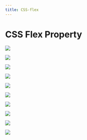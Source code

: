 ```yaml
---
title: CSS-flex
---
```

<meta name="keywords" content="CSS, flex">
<link rel="stylesheet" href="/global.css">

# CSS Flex Property

![](css-flex/01-flex-direction-invert.png)  

![](css-flex/02-justify-content-invert.png)  

![](css-flex/03-align-items-invert.png)  

![](css-flex/04-flex-wrap-invert.png)  

![](css-flex/05-flex-shrink-invert.png)  

![](css-flex/06-flex-grow-invert.png)  

![](css-flex/07-flex-basis-invert.png)  

![](css-flex/08-flex%28shorthand%29-invert.png)  

![](css-flex/09-order-invert.png)  

![](css-flex/10-align-self-invert.png)  
